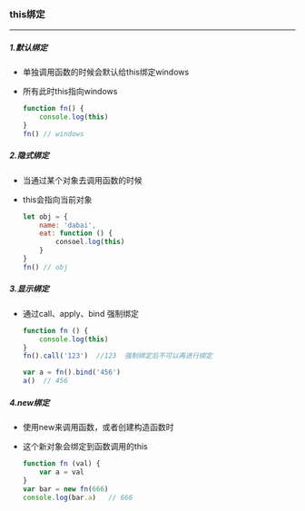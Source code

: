 ### this绑定

***

##### 1.默认绑定

* 单独调用函数的时候会默认给this绑定windows

* 所有此时this指向windows

  ``` javascript
  function fn() {
      console.log(this)  
  }
  fn() // windows
  ```

##### 2.隐式绑定

* 当通过某个对象去调用函数的时候

* this会指向当前对象

  ```javascript
  let obj = {
      name: 'dabai',
      eat: function () {
          consoel.log(this)
      }
  }
  fn() // obj
  ```

##### 3.显示绑定

* 通过call、apply、bind 强制绑定

  ```javascript
  function fn () {
      console.log(this)
  }
  fn().call('123')  //123  强制绑定后不可以再进行绑定
  
  var a = fn().bind('456')
  a()  // 456
  ```

##### 4.new绑定

*  使用new来调用函数，或者创建构造函数时

* 这个新对象会绑定到函数调用的this

  ```javascript
  function fn (val) {
      var a = val
  }
  var bar = new fn(666)
  console.log(bar.a)   // 666 
  ```

  